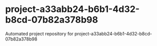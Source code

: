 # project-a33abb24-b6b1-4d32-b8cd-07b82a378b98
Automated project repository for project-a33abb24-b6b1-4d32-b8cd-07b82a378b98

